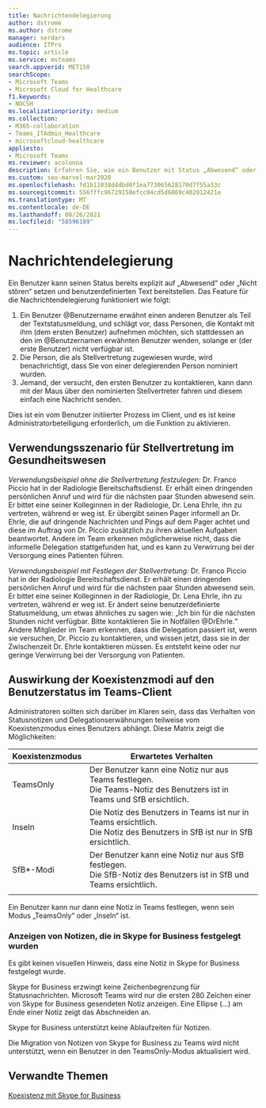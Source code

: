 ```yaml
---
title: Nachrichtendelegierung
author: dstrome
ms.author: dstrome
manager: serdars
audience: ITPro
ms.topic: article
ms.service: msteams
search.appverid: MET150
searchScope:
- Microsoft Teams
- Microsoft Cloud for Healthcare
f1.keywords:
- NOCSH
ms.localizationpriority: medium
ms.collection:
- M365-collaboration
- Teams_ITAdmin_Healthcare
- microsoftcloud-healthcare
appliesto:
- Microsoft Teams
ms.reviewer: acolonna
description: Erfahren Sie, wie ein Benutzer mit Status „Abwesend“ oder „Nicht stören“ einen anderen Benutzer in seiner Statusmeldung explizit als Stellvertretung festlegen kann.
ms.custom: seo-marvel-mar2020
ms.openlocfilehash: fd1b11038d4dbd0f1ea773065628170d7f55a33c
ms.sourcegitcommit: 556fffc96729150efcc04cd5d6069c402012421e
ms.translationtype: MT
ms.contentlocale: de-DE
ms.lasthandoff: 08/26/2021
ms.locfileid: "58596189"
---
```

# <a name="message-delegation"></a>Nachrichtendelegierung

Ein Benutzer kann seinen Status bereits explizit auf „Abwesend“ oder „Nicht stören“ setzen und benutzerdefinierten Text bereitstellen. Das Feature für die Nachrichtendelegierung funktioniert wie folgt:

1. Ein Benutzer @Benutzername erwähnt einen anderen Benutzer als Teil der Textstatusmeldung, und schlägt vor, dass Personen, die Kontakt mit ihm (dem ersten Benutzer) aufnehmen möchten, sich stattdessen an den im @Benutzernamen erwähnten Benutzer wenden, solange er (der erste Benutzer) nicht verfügbar ist.
2. Die Person, die als Stellvertretung zugewiesen wurde, wird benachrichtigt, dass Sie von einer delegierenden Person nominiert wurden.
3. Jemand, der versucht, den ersten Benutzer zu kontaktieren, kann dann mit der Maus über den nominierten Stellvertreter fahren und diesem einfach eine Nachricht senden.  

Dies ist ein vom Benutzer initiierter Prozess im Client, und es ist keine Administratorbeteiligung erforderlich, um die Funktion zu aktivieren. 

## <a name="delegation-use-scenario-in-healthcare"></a>Verwendungsszenario für Stellvertretung im Gesundheitswesen

*Verwendungsbeispiel ohne die Stellvertretung festzulegen:*  Dr. Franco Piccio hat in der Radiologie Bereitschaftsdienst. Er erhält einen dringenden persönlichen Anruf und wird für die nächsten paar Stunden abwesend sein. Er bittet eine seiner Kolleginnen in der Radiologie, Dr. Lena Ehrle, ihn zu vertreten, während er weg ist. Er übergibt seinen Pager informell an Dr. Ehrle, die auf dringende Nachrichten und Pings auf dem Pager achtet und diese im Auftrag von Dr. Piccio zusätzlich zu ihren aktuellen Aufgaben beantwortet. Andere im Team erkennen möglicherweise nicht, dass die informelle Delegation stattgefunden hat, und es kann zu Verwirrung bei der Versorgung eines Patienten führen.

*Verwendungsbeispiel mit Festlegen der Stellvertretung:* Dr. Franco Piccio hat in der Radiologie Bereitschaftsdienst. Er erhält einen dringenden persönlichen Anruf und wird für die nächsten paar Stunden abwesend sein. Er bittet eine seiner Kolleginnen in der Radiologie, Dr. Lena Ehrle, ihn zu vertreten, während er weg ist. Er ändert seine benutzerdefinierte Statusmeldung, um etwas ähnliches zu sagen wie: „Ich bin für die nächsten Stunden nicht verfügbar. Bitte kontaktieren Sie in Notfällen @DrEhrle.“  Andere Mitglieder im Team erkennen, dass die Delegation passiert ist, wenn sie versuchen, Dr. Piccio zu kontaktieren, und wissen jetzt, dass sie in der Zwischenzeit Dr. Ehrle kontaktieren müssen. Es entsteht keine oder nur geringe Verwirrung bei der Versorgung von Patienten.

## <a name="impact-of-co-existence-modes-on-user-status-in-the-teams-client"></a>Auswirkung der Koexistenzmodi auf den Benutzerstatus im Teams-Client

Administratoren sollten sich darüber im Klaren sein, dass das Verhalten von Statusnotizen und Delegationserwähnungen teilweise vom Koexistenzmodus eines Benutzers abhängt. Diese Matrix zeigt die Möglichkeiten:

|Koexistenzmodus | Erwartetes Verhalten|
|---|---|
|TeamsOnly |Der Benutzer kann eine Notiz nur aus Teams festlegen. <br> Die Teams-Notiz des Benutzers ist in Teams und SfB ersichtlich. |
|Inseln | Die Notiz des Benutzers in Teams ist nur in Teams ersichtlich. <br> Die Notiz des Benutzers in SfB ist nur in SfB ersichtlich. |
|SfB*-Modi | Der Benutzer kann eine Notiz nur aus SfB festlegen. <br> Die SfB-Notiz des Benutzers ist in SfB und Teams ersichtlich.  |
|||

Ein Benutzer kann nur dann eine Notiz in Teams festlegen, wenn sein Modus „TeamsOnly“ oder „Inseln“ ist.  

### <a name="displaying-notes-set-in-skype-for-business"></a>Anzeigen von Notizen, die in Skype for Business festgelegt wurden
  
Es gibt keinen visuellen Hinweis, dass eine Notiz in Skype for Business festgelegt wurde.

Skype for Business erzwingt keine Zeichenbegrenzung für Statusnachrichten. Microsoft Teams wird nur die ersten 280 Zeichen einer von Skype for Business gesendeten Notiz anzeigen. Eine Ellipse (...) am Ende einer Notiz zeigt das Abschneiden an.
  
Skype for Business unterstützt keine Ablaufzeiten für Notizen.

Die Migration von Notizen von Skype for Business zu Teams wird nicht unterstützt, wenn ein Benutzer in den TeamsOnly-Modus aktualisiert wird.

## <a name="related-topics"></a>Verwandte Themen

[Koexistenz mit Skype for Business](../../coexistence-chat-calls-presence.md)
